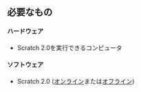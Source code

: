 ## 必要なもの

#### ハードウェア

+ Scratch 2.0を実行できるコンピュータ

#### ソフトウェア

+ Scratch 2.0 ([オンライン](https://scratch.mit.edu/projects/editor/)または[オフライン](https://scratch.mit.edu/scratch2download/))